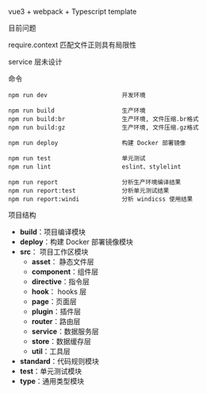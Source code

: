 vue3 + webpack + Typescript template

目前问题

require.context 匹配文件正则具有局限性

service 层未设计


命令
```
npm run dev                     开发环境

npm run build                   生产环境
npm run build:br                生产环境, 文件压缩.br格式
npm run build:gz                生产环境, 文件压缩.gz格式

npm run deploy                  构建 Docker 部署镜像

npm run test                    单元测试
npm run lint                    eslint、stylelint

npm run report                  分析生产环境编译结果
npm run report:test             分析单元测试结果
npm run report:windi            分析 windicss 使用结果

```

项目结构
* **build**：项目编译模块
* **deploy**：构建 Docker 部署镜像模块
* **src**： 项目工作区模块
  * **asset**： 静态文件层
  * **component**：组件层
  * **directive**：指令层
  * **hook**： hooks 层
  * **page**：页面层
  * **plugin**：插件层
  * **router**：路由层
  * **service**：数据服务层
  * **store**：数据缓存层
  * **util**：工具层
* **standard**：代码规则模块
* **test**：单元测试模块
* **type**：通用类型模块